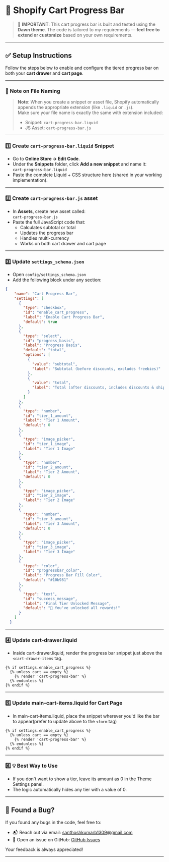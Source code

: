 ﻿# 🛒 Shopify Cart Progress Bar

> 🎨 **IMPORTANT**: This cart progress bar is built and tested using the **Dawn theme**. The code is tailored to my requirements — **feel free to extend or customize** based on your own requirements.

---

## ✅ Setup Instructions

Follow the steps below to enable and configure the tiered progress bar on both your **cart drawer** and **cart page**.

---

### 📝 Note on File Naming

> **Note**: When you create a snippet or asset file, Shopify automatically appends the appropriate extension (like `.liquid` or `.js`).  
> Make sure your file name is exactly the same with extension included:
>
> - Snippet: `cart-progress-bar.liquid`  
> - JS Asset: `cart-progress-bar.js`

---

### 1️⃣ Create `cart-progress-bar.liquid` Snippet

- Go to **Online Store → Edit Code**.
- Under the **Snippets** folder, click **Add a new snippet** and name it:  
  `cart-progress-bar.liquid`
- Paste the complete Liquid + CSS structure here (shared in your working implementation).

---

### 2️⃣ Create `cart-progress-bar.js` asset

- In **Assets**, create new asset called:  
  `cart-progress-bar.js`
- Paste the full JavaScript code that:
  - Calculates subtotal or total
  - Updates the progress bar
  - Handles multi-currency
  - Works on both cart drawer and cart page

---

### 3️⃣ Update `settings_schema.json`

- Open `config/settings_schema.json`
- Add the following block under any section:

```json
{
    "name": "Cart Progress Bar",
    "settings": [
      {
        "type": "checkbox",
        "id": "enable_cart_progress",
        "label": "Enable Cart Progress Bar",
        "default": true
      },
      {
        "type": "select",
        "id": "progress_basis",
        "label": "Progress Basis",
        "default": "total",
        "options": [
          {
            "value": "subtotal",
            "label": "Subtotal (before discounts, excludes freebies)"
          },
          {
            "value": "total",
            "label": "Total (after discounts, includes discounts & shipping)"
          }
        ]
      },
      {
        "type": "number",
        "id": "tier_1_amount",
        "label": "Tier 1 Amount",
        "default": 0
      },
      {
        "type": "image_picker",
        "id": "tier_1_image",
        "label": "Tier 1 Image"
      },
      {
        "type": "number",
        "id": "tier_2_amount",
        "label": "Tier 2 Amount",
        "default": 0
      },
      {
        "type": "image_picker",
        "id": "tier_2_image",
        "label": "Tier 2 Image"
      },
      {
        "type": "number",
        "id": "tier_3_amount",
        "label": "Tier 3 Amount",
        "default": 0
      },
      {
        "type": "image_picker",
        "id": "tier_3_image",
        "label": "Tier 3 Image"
      },
      {
        "type": "color",
        "id": "progressbar_color",
        "label": "Progress Bar Fill Color",
        "default": "#10b981"
      },
      {
        "type": "text",
        "id": "success_message",
        "label": "Final Tier Unlocked Message",
        "default": "🎉 You've unlocked all rewards!"
      }
    ]
  }
```

---

### 4️⃣ Update cart-drawer.liquid

- Inside cart-drawer.liquid, render the progress bar snippet just above the `<cart-drawer-items` tag.
```liquid
{% if settings.enable_cart_progress %}
  {% unless cart == empty %}
    {% render 'cart-progress-bar' %}
  {% endunless %}
{% endif %}
```

---

### 5️⃣ Update main-cart-items.liquid for Cart Page

- In main-cart-items.liquid, place the snippet wherever you'd like the bar to appear(prefer to update above to the `<form` tag)
```liquid
{% if settings.enable_cart_progress %}
  {% unless cart == empty %}
    {% render 'cart-progress-bar' %}
  {% endunless %}
{% endif %}
```

---

### 6️⃣ 💡 Best Way to Use

- If you don't want to show a tier, leave its amount as 0 in the Theme Settings panel.
- The logic automatically hides any tier with a value of 0.

---

## 🐛 Found a Bug?

If you found any bugs in the code, feel free to:

- 📬 Reach out via email: [santhoshkumarb1309@gmail.com](mailto:santhoshkumarb1309@gmail.com)
- 🐙 Open an issue on GitHub: [GitHub Issues](https://github.com/iamsansk/Shopify-Custom-Freebie/issues)

Your feedback is always appreciated!

---

